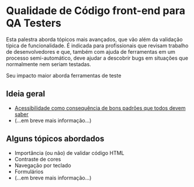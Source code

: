 # Qualidade de Código front-end para QA Testers

Esta palestra aborda tópicos mais avançados, que vão além da validação típica
de funcionalidade. É indicada para profissionais que revisam trabalho de
desenvolvedores e que, também com ajuda de ferramentas em um processo
semi-automático, deve ajudar a descobrir bugs em situações que normalmente nem
seriam testadas.

Seu impacto maior aborda ferramentas de teste

## Ideia geral
- [Acessibilidade como consequência de bons padrões que todos devem saber](etc/code-qa-vs-a11y.md)
- (...em breve mais informação...)

## Alguns tópicos abordados
- Importância (ou não) de validar código HTML
- Contraste de cores
- Navegação por teclado
- Formulários
- (...em breve mais informação...)